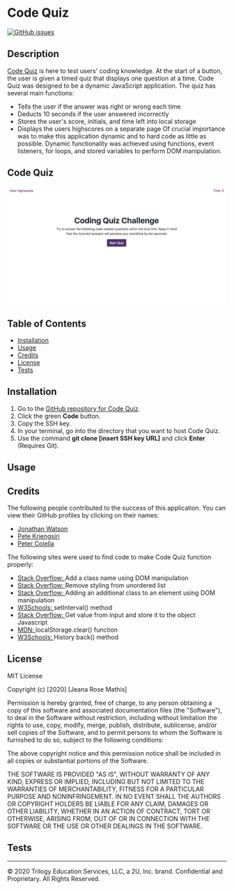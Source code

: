 # Code Quiz
[![GitHub issues](https://img.shields.io/github/issues/jeanarose/code-quiz)](https://github.com/jeanarose/code-quiz/issues)

## Description
[Code Quiz](https://jeanarose.github.io/code-quiz/) is here to test users' coding knowledge. At the start of a button, the user is given a timed quiz that displays one question at a time. Code Quiz was designed to be a dynamic JavaScript application. The quiz has several main functions:
* Tells the user if the answer was right or wrong each time
* Deducts 10 seconds if the user answered incorrectly
* Stores the user's score, initials, and time left into local storage
* Displays the users highscores on a separate page
Of crucial importance was to make this application dynamic and to hard code as little as possible. Dynamic functionality was achieved using functions, event listeners, for loops, and stored variables to perform DOM manipulation. 

## Code Quiz
![Screenshot of Code Quiz webpage.](assets/images/code-quiz-screenshot.png)
## Table of Contents 
* [Installation](#installation)
* [Usage](#usage)
* [Credits](#credits)
* [License](#license)
* [Tests](#tests)

## Installation
1. Go to the [GitHub repository for Code Quiz](https://github.com/jeanarose/code-quiz).
2. Click the green **Code** button.
3. Copy the SSH key.
4. In your terminal, go into the directory that you want to host Code Quiz. 
5. Use the command **git clone [insert SSH key URL]** and click **Enter** (Requires Git).

## Usage


## Credits
The following people contributed to the success of this application. You can view their GitHub profiles by clicking on their names:
* [Jonathan Watson](https://github.com/jonathanjwatson)
* [Pete Kriengsiri](https://github.com/pkriengsiri)
* [Peter Colella](https://github.com/petercolella)

The following sites were used to find code to make Code Quiz function properly:
* [Stack Overflow: ](https://stackoverflow.com/questions/1115310/how-can-i-add-a-class-to-a-dom-element-in-javascript)Add a class name using DOM manipulation
* [Stack Overflow: ](https://stackoverflow.com/questions/8289805/getting-rid-of-bullet-points-from-ul)Remove styling from unordered list
* [Stack Overflow: ](https://stackoverflow.com/questions/1988514/javascript-css-how-to-add-and-remove-multiple-css-classes-to-an-element)Adding an additional class to an element using DOM manipulation
* [W3Schools: ](https://www.w3schools.com/jsref/met_win_setinterval.asp)setInterval() method 
* [Stack Overflow: ](https://stackoverflow.com/questions/45777585/get-value-from-input-and-store-it-to-the-object-javascript)Get value from input and store it to the object Javascript
* [MDN: ](https://developer.mozilla.org/en-US/docs/Web/API/Storage/clear)localStorage.clear() function
* [W3Schools: ](https://www.w3schools.com/jsref/met_his_back.asp)History back() method

## License
MIT License

Copyright (c) [2020] [Jeana Rose Mathis]

Permission is hereby granted, free of charge, to any person obtaining a copy
of this software and associated documentation files (the "Software"), to deal
in the Software without restriction, including without limitation the rights
to use, copy, modify, merge, publish, distribute, sublicense, and/or sell
copies of the Software, and to permit persons to whom the Software is
furnished to do so, subject to the following conditions:

The above copyright notice and this permission notice shall be included in all
copies or substantial portions of the Software.

THE SOFTWARE IS PROVIDED "AS IS", WITHOUT WARRANTY OF ANY KIND, EXPRESS OR
IMPLIED, INCLUDING BUT NOT LIMITED TO THE WARRANTIES OF MERCHANTABILITY,
FITNESS FOR A PARTICULAR PURPOSE AND NONINFRINGEMENT. IN NO EVENT SHALL THE
AUTHORS OR COPYRIGHT HOLDERS BE LIABLE FOR ANY CLAIM, DAMAGES OR OTHER
LIABILITY, WHETHER IN AN ACTION OF CONTRACT, TORT OR OTHERWISE, ARISING FROM,
OUT OF OR IN CONNECTION WITH THE SOFTWARE OR THE USE OR OTHER DEALINGS IN THE
SOFTWARE.

## Tests

---

© 2020 Trilogy Education Services, LLC, a 2U, Inc. brand. Confidential and Proprietary. All Rights Reserved.